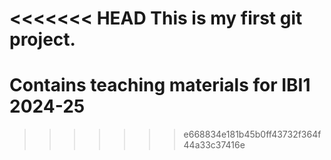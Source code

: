 <<<<<<< HEAD
This is	my first git project.
=======
# Contains teaching materials for IBI1 2024-25
>>>>>>> e668834e181b45b0ff43732f364f44a33c37416e
